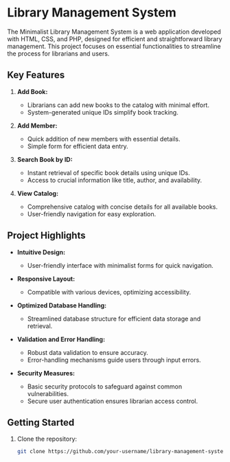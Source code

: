 # Library Management System

The Minimalist Library Management System is a web application developed with HTML, CSS, and PHP, designed for efficient and straightforward library management. This project focuses on essential functionalities to streamline the process for librarians and users.

## Key Features

1. **Add Book:**
   - Librarians can add new books to the catalog with minimal effort.
   - System-generated unique IDs simplify book tracking.

2. **Add Member:**
   - Quick addition of new members with essential details.
   - Simple form for efficient data entry.

3. **Search Book by ID:**
   - Instant retrieval of specific book details using unique IDs.
   - Access to crucial information like title, author, and availability.

4. **View Catalog:**
   - Comprehensive catalog with concise details for all available books.
   - User-friendly navigation for easy exploration.

## Project Highlights

- **Intuitive Design:**
  - User-friendly interface with minimalist forms for quick navigation.

- **Responsive Layout:**
  - Compatible with various devices, optimizing accessibility.

- **Optimized Database Handling:**
  - Streamlined database structure for efficient data storage and retrieval.

- **Validation and Error Handling:**
  - Robust data validation to ensure accuracy.
  - Error-handling mechanisms guide users through input errors.

- **Security Measures:**
  - Basic security protocols to safeguard against common vulnerabilities.
  - Secure user authentication ensures librarian access control.

## Getting Started

1. Clone the repository:

   ```bash
   git clone https://github.com/your-username/library-management-system.git
